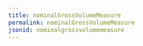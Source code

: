 ```yaml
---
title: nominalGrossVolumeMeasure
permalink: nominalGrossVolumeMeasure
jsonid: nominalgrossvolumemeasure
---
```

